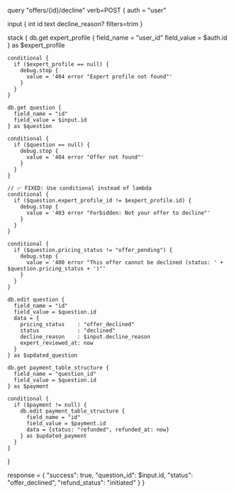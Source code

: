 query "offers/{id}/decline" verb=POST {
  auth = "user"

  input {
    int id
    text decline_reason? filters=trim
  }

  stack {
    db.get expert_profile {
      field_name = "user_id"
      field_value = $auth.id
    } as $expert_profile

    conditional {
      if ($expert_profile == null) {
        debug.stop {
          value = '404 error "Expert profile not found"'
        }
      }
    }

    db.get question {
      field_name = "id"
      field_value = $input.id
    } as $question

    conditional {
      if ($question == null) {
        debug.stop {
          value = '404 error "Offer not found"'
        }
      }
    }

    // ✅ FIXED: Use conditional instead of lambda
    conditional {
      if ($question.expert_profile_id != $expert_profile.id) {
        debug.stop {
          value = '403 error "Forbidden: Not your offer to decline"'
        }
      }
    }

    conditional {
      if ($question.pricing_status != "offer_pending") {
        debug.stop {
          value = '400 error "This offer cannot be declined (status: ' + $question.pricing_status + ')"'
        }
      }
    }

    db.edit question {
      field_name = "id"
      field_value = $question.id
      data = {
        pricing_status    : "offer_declined"
        status            : "declined"
        decline_reason    : $input.decline_reason
        expert_reviewed_at: now
      }
    } as $updated_question

    db.get payment_table_structure {
      field_name = "question_id"
      field_value = $question.id
    } as $payment

    conditional {
      if ($payment != null) {
        db.edit payment_table_structure {
          field_name = "id"
          field_value = $payment.id
          data = {status: "refunded", refunded_at: now}
        } as $updated_payment
      }
    }
  }

  response = {
    "success": true,
    "question_id": $input.id,
    "status": "offer_declined",
    "refund_status": "initiated"
  }
}
